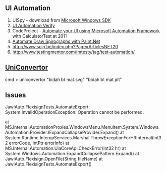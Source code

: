 UI Automation
---------------
1. UISpy - download from [Microsoft Windows SDK](http://blogs.msdn.com/b/windowssdk/archive/2008/02/18/where-is-uispy-exe.aspx)
2. [UI Automation Verify](http://uiautomationverify.codeplex.com/)
3. CodeProject - [Automate your UI using Microsoft Automation Framework](http://www.codeproject.com/Articles/141842/Automate-your-UI-using-Microsoft-Automation-Framew) with CalculatorTest at 2011
4. [Automate Draw Spirographs with Paint.Net](http://blog.functionalfun.net/2009/06/introduction-to-ui-automation-with.html)
5. http://www.scip.be/index.php?Page=ArticlesNET20
6. http://www.testingmentor.com/imtesty/tag/test-automation/


[UniConvertor](http://sk1project.org/)
--------------
cmd > uniconvertor "bidah bt mat.svg" "bidah bt mat.plt"


Issues
-----
JawiAuto.FlexisignTests.AutomateExport: System.InvalidOperationException: Operation cannot be performed.

at MS.Internal.AutomationProxies.WindowsMenu.MenuItem.System.Windows.Automation.Provider.IExpandCollapseProvider.Expand()
at System.Runtime.InteropServices.Marshal.ThrowExceptionForHRInternal(Int32 errorCode, IntPtr errorInfo)
at MS.Internal.Automation.UiaCoreApi.CheckError(Int32 hr)
at System.Windows.Automation.ExpandCollapsePattern.Expand()
at JawiAuto.Flexisign.OpenFile(String fileName)
at JawiAuto.FlexisignTests.AutomateExport()
